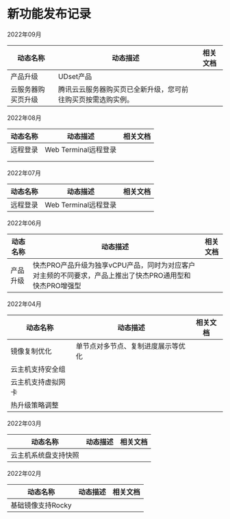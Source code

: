 # 新功能发布记录

2022年09月

| 动态名称           | 动态描述                                                     | 相关文档 |
| ------- | ------------------- | ------- |
| 产品升级           | UDset产品                                                    |          |
| 云服务器购买页升级 | 腾讯云云服务器购买页已全新升级，您可前往购买页按需选购实例。 |          |

2022年08月

| 动态名称 | 动态描述             | 相关文档 |
| ------- | ------------------- | ------- |
| 远程登录 | Web Terminal远程登录 |          |
|          |                      |          |
|          |                      |          |

2022年07月

| 动态名称 | 动态描述             | 相关文档 |
| ------- | ------------------- | ------- |
| 远程登录 | Web Terminal远程登录 |          |

2022年06月

| 动态名称 | 动态描述                                                     | 相关文档 |
| ------- | ------------------- | ------- |
| 产品升级 | 快杰PRO产品升级为独享vCPU产品，同时为对应客户对主频的不同要求，产品上推出了快杰PRO通用型和快杰PRO增强型 |          |

2022年04月

| 动态名称           | 动态描述                           | 相关文档 |
| ------- | ------------------- | ------- |
| 镜像复制优化       | 单节点对多节点、复制进度展示等优化 |          |
| 云主机支持安全组   |                                    |          |
| 云主机支持虚拟网卡 |                                    |          |
| 热升级策略调整     |                                    |          |

2022年03月

| 动态名称             | 动态描述 | 相关文档 |
| ------- | ------------------- | ------- |
| 云主机系统盘支持快照 |          |          |

2022年02月

| 动态名称          | 动态描述 | 相关文档 |
| ------- | ------------------- | ------- |
| 基础镜像支持Rocky |          |          |

